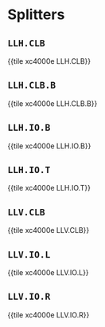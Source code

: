# Splitters


## `LLH.CLB`

{{tile xc4000e LLH.CLB}}


## `LLH.CLB.B`

{{tile xc4000e LLH.CLB.B}}


## `LLH.IO.B`

{{tile xc4000e LLH.IO.B}}


## `LLH.IO.T`

{{tile xc4000e LLH.IO.T}}


## `LLV.CLB`

{{tile xc4000e LLV.CLB}}


## `LLV.IO.L`

{{tile xc4000e LLV.IO.L}}


## `LLV.IO.R`

{{tile xc4000e LLV.IO.R}}
